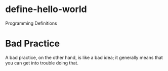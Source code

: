 # define-hello-world
Programming Definitions

# Bad Practice
A bad practice, on the other hand, is like a bad idea; it generally means that you can get into trouble doing that.
